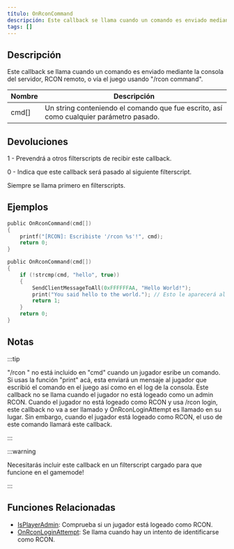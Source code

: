 ```yaml
---
título: OnRconCommand
descripción: Este callback se llama cuando un comando es enviado mediante la consola del servidor, RCON remoto, o vía el juego usando "/rcon command".
tags: []
---
```


## Descripción

Este callback se llama cuando un comando es enviado mediante la consola del servidor, RCON remoto, o vía el juego usando "/rcon command".

| Nombre  | Descripción                                                                            |
| ------- | -------------------------------------------------------------------------------------- |
| cmd[]   | Un string conteniendo el comando que fue escrito, así como cualquier parámetro pasado. |

## Devoluciones

1 - Prevendrá a otros filterscripts de recibir este callback.

0 - Indica que este callback será pasado al siguiente filterscript.

Siempre se llama primero en filterscripts.

## Ejemplos

```c
public OnRconCommand(cmd[])
{
    printf("[RCON]: Escribiste '/rcon %s'!", cmd);
    return 0;
}

public OnRconCommand(cmd[])
{
    if (!strcmp(cmd, "hello", true))
    {
        SendClientMessageToAll(0xFFFFFFAA, "Hello World!");
        print("You said hello to the world."); // Esto le aparecerá al jugador que escribió el comando rcon en el chat en blanco.
        return 1;
    }
    return 0;
}
```

## Notas

:::tip

"/rcon " no está incluido en "cmd" cuando un jugador esribe un comando. Si usas la función "print" acá, esta enviará un mensaje al jugador que escribió el comando en el juego así como en el log de la consola. Este callback no se llama cuando el jugador no está logeado como un admin RCON. Cuando el jugador no está logeado como RCON y usa /rcon login, este callback no va a ser llamado y OnRconLoginAttempt es llamado en su lugar. Sin embargo, cuando el jugador está logeado como RCON, el uso de este comando llamará este callback.

:::

:::warning

Necesitarás incluir este callback en un filterscript cargado para que funcione en el gamemode!

:::

## Funciones Relacionadas

- [IsPlayerAdmin](../functions/IsPlayerAdmin): Comprueba si un jugador está logeado como RCON.
- [OnRconLoginAttempt](OnRconLoginAttempt): Se llama cuando hay un intento de identificarse como RCON.
